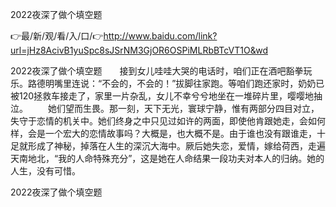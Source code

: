 2022夜深了做个填空题

👉最/新/观/看/入/口/👉http://www.baidu.com/link?url=jHz8AcivB1yuSpc8sJSrNM3GjOR6OSPiMLRbBTcVT1O&wd

2022夜深了做个填空题　　接到女儿哇哇大哭的电话时，咱们正在酒吧豁拳玩乐。路德明嘴里连说：“不会的，不会的！”拔脚往家跑。等咱们跑还家时，奶奶已被120拯救车接走了，家里一片杂乱，女儿不幸兮兮地坐在一堆碎片里，嘤嘤地抽泣。
　　她们望而生畏。那一刻，天下无光，寰球宁静，惟有两部分四目对立，失守于恋情的机关中。她们终身之中只见过如许的两面，即使他肯跟她走，会如何样，会是一个宏大的恋情故事吗？大概是，也大概不是。由于谁也没有跟谁走，十足就形成了神秘，掉落在人生的深沉大海中。厥后她失恋，爱情，嫁给荷西，走遍天南地北，“我的人命特殊充分”，这是她在人命结果一段功夫对本人的归纳。她的人生，没有可惜。


2022夜深了做个填空题
